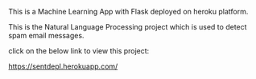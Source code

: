 This is a Machine Learning App with Flask deployed on heroku platform.

This is the Natural Language Processing project which is used to detect spam email messages.

click on the below link to view this project:

https://sentdepl.herokuapp.com/
